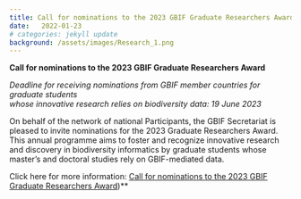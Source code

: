 ```yaml
---
title: Call for nominations to the 2023 GBIF Graduate Researchers Award
date:   2022-01-23
# categories: jekyll update
background: /assets/images/Research_1.png
---
```


**Call for nominations to the 2023 GBIF Graduate Researchers Award** 

*Deadline for receiving nominations from GBIF member countries for graduate students<br>
whose innovative research relies on biodiversity data: 19 June 2023*

On behalf of the network of national Participants, the GBIF Secretariat is pleased to invite nominations for the 2023 Graduate Researchers Award. This annual programme aims to foster and recognize innovative research and discovery in biodiversity informatics by graduate students whose master’s and doctoral studies rely on GBIF-mediated data.

Click here for more information: [Call for nominations to the 2023 GBIF Graduate Researchers Award](https://www.gbif.org/news/6gyLOum00YsYc4OtVGK33Y/call-for-nominations-to-the-2023-gbif-graduate-researchers-award))**
